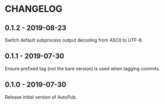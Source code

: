 CHANGELOG
=========

0.1.2 - 2019-08-23
------------------

Switch default subprocess output decoding from ASCII to UTF-8.

0.1.1 - 2019-07-30
------------------

Ensure prefixed tag (not the bare version) is used when tagging commits.

0.1.0 - 2019-07-30
------------------

Release initial version of AutoPub.
